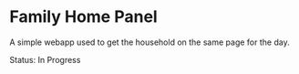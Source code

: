 # Family Home Panel

A simple webapp used to get the household on the same page for the day.

Status: In Progress